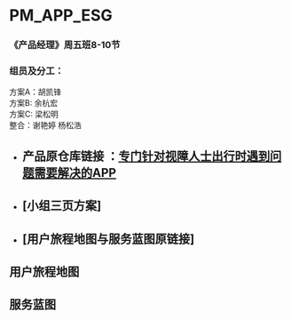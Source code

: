 #  PM_APP_ESG
 
### 《产品经理》周五班8-10节

### 组员及分工：   
方案A：胡凯锋  
方案B: 余杭宏   
方案C: 梁松明   
整合：谢艳婷 杨松浩   
 
* ## 产品原仓库链接 ：[专门针对视障人士出行时遇到问题需要解决的APP](https://gitee.com/NFUNM008/APP_team)  
 
* ## [小组三页方案] 

* ## [用户旅程地图与服务蓝图原链接]   

## 用户旅程地图  

## 服务蓝图   
 